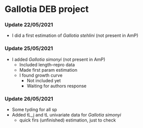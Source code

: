 # Gallotia DEB project

### Update 22/05/2021

* I did a first estimation of *Gallotia stehlini* (not present in AmP)

### Update 25/05/2021

* I added *Gallotia simonyi* (not present in AmP)
  * Included length–repro data
  * Made first param estimation
  * I found growth curve
    * Not included yet
    * Waiting for authors response

### Update 26/05/2021

* Some tyding for all sp
* Added tL_j and tL univariate data for *Gallotia simonyi*
  * quick firs (unfinished) estimation, just to check
